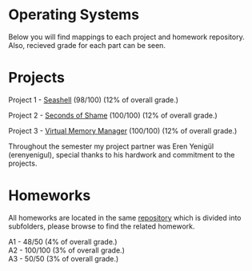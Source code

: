# Operating Systems

Below you will find mappings to each project and homework repository. Also, recieved grade for each part can be seen.

# Projects

Project 1 - [Seashell](https://github.com/kaanturkmen/seashell) (98/100) (12% of overall grade.)

Project 2 - [Seconds of Shame](https://github.com/kaanturkmen/seconds-of-shame) (100/100) (12% of overall grade.)

Project 3 - [Virtual Memory Manager](https://github.com/kaanturkmen/VirtualMemoryManager) (100/100) (12% of overall grade.)

Throughout the semester my project partner was Eren Yenigül (erenyenigul), special thanks to his hardwork and commitment to the projects.

# Homeworks

All homeworks are located in the same [repository](https://github.com/kaanturkmen/OS-Homeworks/tree/master/Assignments) which is divided into subfolders, please browse to find the related homework.

A1 - 48/50 (4% of overall grade.)  
A2 - 100/100 (3% of overall grade.)  
A3 - 50/50 (3% of overall grade.)  
